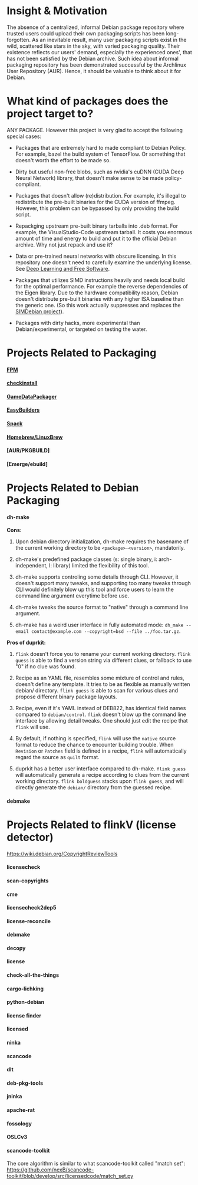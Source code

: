 # Insight & Motivation

The absence of a centralized, informal Debian package repository where
trusted users could upload their own packaging scripts has been
long-forgotten. As an inevitable result, many user packaging scripts
exist in the wild, scattered like stars in the sky, with varied
packaging quality. Their existence reflects our users' demand,
especially the experienced ones', that has not been satisfied by the
Debian archive. Such idea about informal packaging repository has been
demonstrated successful by the Archlinux User Repository (AUR). Hence,
it should be valuable to think about it for Debian.

# What kind of packages does the project target to?

ANY PACKAGE. However this project is very glad to accept the following special cases:

* Packages that are extremely hard to made compliant to Debian Policy. For
example, bazel the build system of TensorFlow. Or something that doesn't
worth the effort to be made so.

* Dirty but useful non-free blobs, such as nvidia's cuDNN (CUDA Deep
Neural Network) library, that doesn't make sense to be made policy-compliant.

* Packages that doesn't allow (re)distribution. For example, it's illegal
to redistribute the pre-built binaries for the CUDA version of ffmpeg.
However, this problem can be bypassed by only providing the build script.

* Repackging upstream pre-built binary tarballs into .deb format. For example,
the VisualStudio-Code upstream tarball. It costs you enormous amount of
time and energy to build and put it to the official Debian archive. Why not
just repack and use it?

* Data or pre-trained neural networks with obscure licensing. In this
repository one doesn't need to carefully examine the underlying license.
See [Deep Learning and Free Software](https://lwn.net/Articles/760142/).

* Packages that utilizes SIMD instructions heavily and needs local build for
the optimal performance. For example the reverse dependencies of the Eigen
library. Due to the hardware compatibility reason, Debian doesn't distribute
pre-built binaries with any higher ISA baseline than the generic one.  (So this
work actually suppresses and replaces the [SIMDebian
project](https://github.com/SIMDebian/SIMDebian)).

* Packages with dirty hacks, more experimental than Debian/experimental,
or targeted on testing the water.

# Projects Related to Packaging

#### [FPM](https://github.com/jordansissel/fpm)

#### [checkinstall](http://checkinstall.izto.org/)

#### [GameDataPackager](https://wiki.debian.org/Games/GameDataPackager)

#### [EasyBuilders](https://github.com/easybuilders)

#### [Spack](https://github.com/spack)

#### [Homebrew/LinuxBrew](https://github.com/Homebrew/brew)

#### [AUR/PKGBUILD]

#### [Emerge/ebuild]

# Projects Related to Debian Packaging

#### dh-make

**Cons:**

1. Upon debian directory initialization, dh-make requires the basename of
the current working directory to be `<package>-<version>`, mandatorily.

2. dh-make's predefined package classes (s: single binary,
i: arch-independent, l: library) limited the flexibility of this tool.

3. dh-make supports controling some details through CLI. However, it doesn't
support many tweaks, and supporting too many tweaks through CLI would
definitely blow up this tool and force users to learn the command line
argument everytime before use.

4. dh-make tweaks the source format to "native" through a command line argument.

5. dh-make has a weird user interface in fully automated mode: `dh_make --email contact@example.com --copyright=bsd --file ../foo.tar.gz`.

**Pros of duprkit:**

1. `flink` doesn't force you to rename your current working directory. `flink
guess` is able to find a version string via different clues, or fallback to
use "0" if no clue was found.

2. Recipe as an YAML file, resembles some mixture of control and rules, doesn't
define any template. It tries to be as flexible as manually written debian/
directory. `flink guess` is able to scan for various clues and propose
different binary package layouts.

3. Recipe, even if it's YAML instead of DEB822, has identical field names
compared to `debian/control`. `flink` doesn't blow up the command line
interface by allowing detail tweaks. One should just edit the recipe that
`flink` will use.

4. By default, if nothing is specified, `flink` will use the `native` source
format to reduce the chance to encounter building trouble. When `Revision` or
`Patches` field is defined in a recipe, `flink` will automatically regard the
source as `quilt` format.

5. duprkit has a better user interface compared to dh-make. `flink guess` will
automatically generate a recipe according to clues from the current working
directory. `flink boldguess` stacks upon `flink guess`, and will directly
generate the `debian/` directory from the guessed recipe.

#### debmake

# Projects Related to flinkV (license detector)

https://wiki.debian.org/CopyrightReviewTools

#### licensecheck

#### scan-copyrights

#### cme

#### licensecheck2dep5

#### license-reconcile

#### debmake

#### decopy

#### license

#### check-all-the-things

#### cargo-lichking

#### python-debian

#### license finder

#### licensed

#### ninka

#### scancode

#### dlt

#### deb-pkg-tools

#### jninka

#### apache-rat

#### fossology

#### OSLCv3

#### scancode-toolkit

The core algorithm is similar to what scancode-toolkit called "match set":
https://github.com/nexB/scancode-toolkit/blob/develop/src/licensedcode/match_set.py
